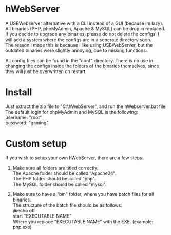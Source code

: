 # hWebServer
A USBWebserver alternative with a CLI instead of a GUI (because im lazy). All binaries (PHP, phpMyAdmin, Apache & MySQL) can be drop in replaced.<br>
If you decide to upgrade any binaries, please do not delete the configs! I will add a system where the configs are in a seperate directory soon.<br>
The reason I made this is because i like using USBWebServer, but the outdated binaries were slightly annoying, due to missing functions.<br>

All config files can be found in the "conf" directory. There is no use in changing the configs inside the folders of the binaries themselves, since they will just be overwritten on restart.

# Install
Just extract the zip file to "C:\hWebServer", and run the hWebserver.bat file
The default login for phpMyAdmin and MySQL is the following:<br>
username: "root"<br>
password: "gaming"

# Custom setup
If you wish to setup your own hWebServer, there are a few steps.
1. Make sure all folders are titled correctly.<br>
   The Apache folder should be called "Apache24".<br>
   The PHP folder should be called "php".<br>
   The MySQL folder should be called "mysql".<br>

2. Make sure to have a "bin" folder, where you have batch files for all binaries.<br>
   The structure of the batch file should be as follows:<br>
     @echo off<br>
     start "EXECUTABLE NAME"<br>
   Where you replace "EXECUTABLE NAME" with the EXE. (example: php.exe)

